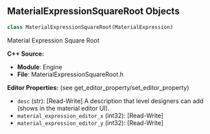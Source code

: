 ## MaterialExpressionSquareRoot Objects

```python
class MaterialExpressionSquareRoot(MaterialExpression)
```

Material Expression Square Root

**C++ Source:**

- **Module**: Engine
- **File**: MaterialExpressionSquareRoot.h

**Editor Properties:** (see get_editor_property/set_editor_property)

- ``desc`` (str):  [Read-Write] A description that level designers can add (shows in the material editor UI).
- ``material_expression_editor_x`` (int32):  [Read-Write]
- ``material_expression_editor_y`` (int32):  [Read-Write]

<a id="unreal.MaterialExpressionSRGBColorToWorkingColorSpace"></a>
